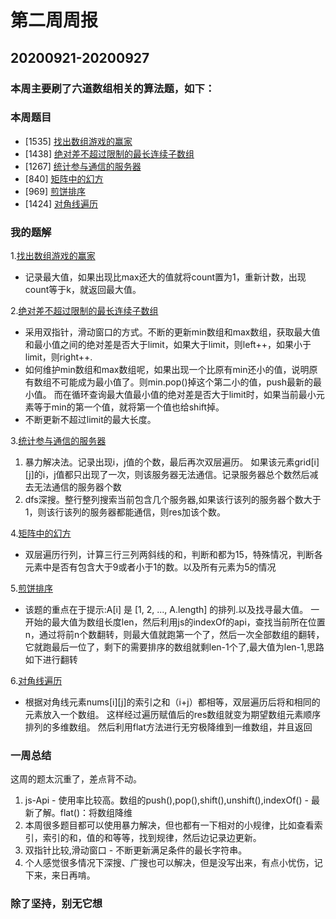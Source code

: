 # 第二周周报
## 20200921-20200927
### 本周主要刷了六道数组相关的算法题，如下：
### 本周题目
- [1535] [找出数组游戏的赢家](https://leetcode-cn.com/problems/find-the-winner-of-an-array-game)
- [1438] [绝对差不超过限制的最长连续子数组](https://leetcode-cn.com/problems/longest-continuous-subarray-with-absolute-diff-less-than-or-equal-to-limit)
- [1267] [统计参与通信的服务器](https://leetcode-cn.com/problems/count-servers-that-communicate)
- [840] [矩阵中的幻方](https://leetcode-cn.com/problems/magic-squares-in-grid)
- [969] [煎饼排序](https://leetcode-cn.com/problems/pancake-sorting/)
- [1424] [对角线遍历](https://leetcode-cn.com/problems/diagonal-traverse-ii)


### 我的题解
1.[找出数组游戏的赢家](https://github.com/hjtcn/qiusuo-algorithm-team/blob/master/lm-js/8-1535%E6%89%BE%E5%87%BA%E6%95%B0%E7%BB%84%E6%B8%B8%E6%88%8F%E7%9A%84%E8%B5%A2%E5%AE%B6.js)

  - 记录最大值，如果出现比max还大的值就将count置为1，重新计数，出现count等于k，就返回最大值。

2.[绝对差不超过限制的最长连续子数组](https://github.com/hjtcn/qiusuo-algorithm-team/blob/master/lm-js/9-1438%E7%BB%9D%E5%AF%B9%E5%B7%AE%E4%B8%8D%E8%B6%85%E8%BF%87%E9%99%90%E5%88%B6%E7%9A%84%E6%9C%80%E9%95%BF%E8%BF%9E%E7%BB%AD%E5%AD%90%E6%95%B0%E7%BB%84.js)

  - 采用双指针，滑动窗口的方式。不断的更新min数组和max数组，获取最大值和最小值之间的绝对差是否大于limit，如果大于limit，则left++，如果小于limit，则right++.
  - 如何维护min数组和max数组呢，如果出现一个比原有min还小的值，说明原有数组不可能成为最小值了。则min.pop()掉这个第二小的值，push最新的最小值。
  而在循环查询最大值最小值的绝对差是否大于limit时，如果当前最小元素等于min的第一个值，就将第一个值也给shift掉。
  - 不断更新不超过limit的最大长度。

3.[统计参与通信的服务器](https://github.com/hjtcn/qiusuo-algorithm-team/blob/master/lm-js/10-1267%E7%BB%9F%E8%AE%A1%E5%8F%82%E4%B8%8E%E9%80%9A%E4%BF%A1%E7%9A%84%E6%9C%8D%E5%8A%A1%E5%99%A8.js)

 1. 暴力解决法。记录出现i，j值的个数，最后再次双层遍历。
 如果该元素grid[i][j]的i，j值都只出现了一次，则该服务器无法通信。记录服务器总个数然后减去无法通信的服务器个数
 2. dfs深搜。整行整列搜索当前包含几个服务器,如果该行该列的服务器个数大于1，则该行该列的服务器都能通信，则res加该个数。
   
4.[矩阵中的幻方](https://github.com/hjtcn/qiusuo-algorithm-team/blob/master/lm-js/11-840%E7%9F%A9%E9%98%B5%E4%B8%AD%E7%9A%84%E5%B9%BB%E6%96%B9.js)

 - 双层遍历行列，计算三行三列两斜线的和，判断和都为15，特殊情况，判断各元素中是否有包含大于9或者小于1的数。以及所有元素为5的情况
  
5.[煎饼排序](https://github.com/hjtcn/qiusuo-algorithm-team/blob/master/lm-js/12-969%E7%85%8E%E9%A5%BC%E6%8E%92%E5%BA%8F.js)

 - 该题的重点在于提示:A[i] 是 [1, 2, ..., A.length] 的排列.以及找寻最大值。
   一开始的最大值为数组长度len，然后利用js的indexOf的api，查找当前所在位置n，通过将前n个数翻转，则最大值就跑第一个了，然后一次全部数组的翻转，它就跑最后一位了，剩下的需要排序的数组就剩len-1个了,最大值为len-1,思路如下进行翻转

6.[对角线遍历](https://github.com/hjtcn/qiusuo-algorithm-team/blob/master/lm-js/13-1424%E5%AF%B9%E8%A7%92%E7%BA%BF%E9%81%8D%E5%8E%86.js)
 - 根据对角线元素nums[i][j]的索引之和（i+j）都相等，双层遍历后将和相同的元素放入一个数组。
   这样经过遍历赋值后的res数组就变为期望数组元素顺序排列的多维数组。
   然后利用flat方法进行无穷极降维到一维数组，并且返回


### 一周总结

   这周的题太沉重了，差点背不动。

   1. js-Api
     - 使用率比较高。数组的push(),pop(),shift(),unshift(),indexOf()
     - 最新了解。flat()：将数组降维
   2. 本周很多题目都可以使用暴力解决，但也都有一下相对的小规律，比如查看索引，索引的和，值的和等等，找到规律，然后边记录边更新。
   3. 双指针比较,滑动窗口
     - 不断更新满足条件的最长字符串。
   4. 个人感觉很多情况下深搜、广搜也可以解决，但是没写出来，有点小忧伤，记下来，来日再啃。
    
### 除了坚持，别无它想
